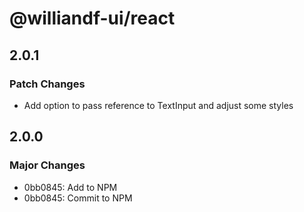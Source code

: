 # @williandf-ui/react

## 2.0.1

### Patch Changes

- Add option to pass reference to TextInput and adjust some styles

## 2.0.0

### Major Changes

- 0bb0845: Add to NPM
- 0bb0845: Commit to NPM

